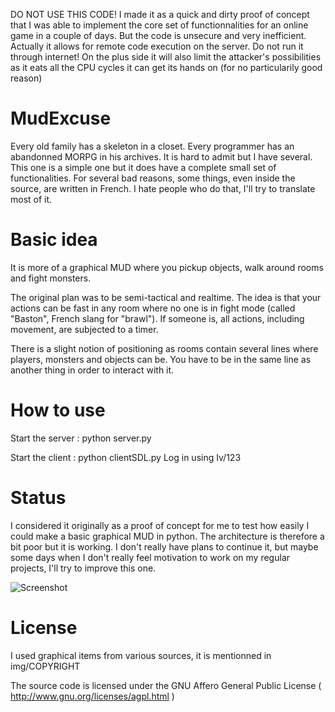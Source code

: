 DO NOT USE THIS CODE! 
I made it as a quick and dirty proof of concept that I was able to implement the core set of functionnalities for an online game in a couple of days. But the code is unsecure and very inefficient. Actually it allows for remote code execution on the server. Do not run it through internet! On the plus side it will also limit the attacker's possibilities as it eats all the CPU cycles it can get its hands on (for no particularily good reason)

MudExcuse
=========
Every old family has a skeleton in a closet. Every programmer has an abandonned MORPG in his archives. It is hard to admit but I have several. This one is a simple one but it does have a complete small set of functionalities. For several bad reasons, some things, even inside the source, are written in French. I hate people who do that, I'll try to translate most of it. 

Basic idea
==========
It is more of a graphical MUD where you pickup objects, walk around rooms and fight monsters.

The original plan was to be semi-tactical and realtime. The idea is that your actions can be fast in any room where no one is in fight mode (called "Baston", French slang for "brawl"). If someone is, all actions, including movement, are subjected to a timer.

There is a slight notion of positioning as rooms contain several lines where players, monsters and objects can be. You have to be in the same line as another thing in order to interact with it.

How to use
==========
Start the server : python server.py

Start the client : python clientSDL.py
Log in using Iv/123

Status
======
I considered it originally as a proof of concept for me to test how easily I could make a basic graphical MUD in python. The architecture is therefore a bit poor but it is working. I don't really have plans to continue it, but maybe some days when I don't really feel motivation to work on my regular projects, I'll try to improve this one.

![Screenshot](https://i.imgur.com/u2T6jF8.png)

License
=======
I used graphical items from various sources, it is mentionned in img/COPYRIGHT

The source code is licensed under the GNU Affero General Public License ( http://www.gnu.org/licenses/agpl.html ) 
